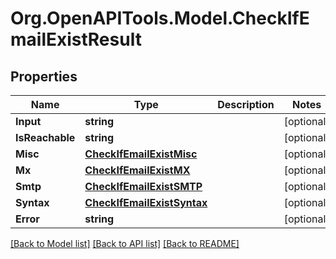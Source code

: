 
# Org.OpenAPITools.Model.CheckIfEmailExistResult

## Properties

Name | Type | Description | Notes
------------ | ------------- | ------------- | -------------
**Input** | **string** |  | [optional] 
**IsReachable** | **string** |  | [optional] 
**Misc** | [**CheckIfEmailExistMisc**](CheckIfEmailExistMisc.md) |  | [optional] 
**Mx** | [**CheckIfEmailExistMX**](CheckIfEmailExistMX.md) |  | [optional] 
**Smtp** | [**CheckIfEmailExistSMTP**](CheckIfEmailExistSMTP.md) |  | [optional] 
**Syntax** | [**CheckIfEmailExistSyntax**](CheckIfEmailExistSyntax.md) |  | [optional] 
**Error** | **string** |  | [optional] 

[[Back to Model list]](../README.md#documentation-for-models)
[[Back to API list]](../README.md#documentation-for-api-endpoints)
[[Back to README]](../README.md)

